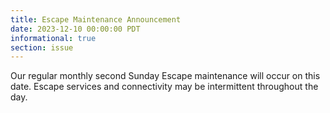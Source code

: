 ```yaml
---
title: Escape Maintenance Announcement 
date: 2023-12-10 00:00:00 PDT
informational: true
section: issue
---
```


Our regular monthly second Sunday Escape maintenance will occur on this date. Escape services and connectivity may be intermittent throughout the day.
